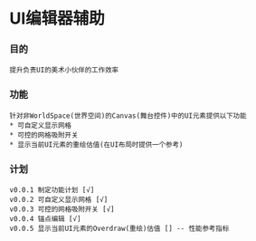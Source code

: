 # UI编辑器辅助

### 目的
    提升负责UI的美术小伙伴的工作效率


### 功能
    针对非WorldSpace(世界空间)的Canvas(舞台控件)中的UI元素提供以下功能
    * 可自定义显示网格
    * 可控的网格吸附开关
    * 显示当前UI元素的重绘估值(在UI布局时提供一个参考)
    

### 计划
    v0.0.1 制定功能计划 [√]
    v0.0.2 可自定义显示网格 [√]
    v0.0.3 可控的网格吸附开关 [√]
    v0.0.4 锚点编辑 [√]
    v0.0.5 显示当前UI元素的Overdraw(重绘)估值 [] -- 性能参考指标
